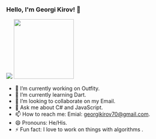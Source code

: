 ### Hello, I'm Georgi Kirov! 👋

<img src ="https://github-readme-stats.vercel.app/api?username=GeorgiKirov04&&show_icons=true&title_color=41A317&icon_color=bb2acf&text_color=daf7dc&bg_color=191919">
<img height="160em" src="https://github-readme-stats-eight-theta.vercel.app/api/top-langs/?username=GeorgiKirov04&layout=compact&langs_count=8&hide=java,r&theme=react "/>

- 🔭 I’m currently working on Outfity.
- 🌱 I’m currently learning Dart.
- 👯 I’m looking to collaborate on my Email.
- 💬 Ask me about C# and JavaScript.
- 📫 How to reach me: Emial: georgikirov70@gmail.com.
- 😄 Pronouns: He/His.
- ⚡ Fun fact: I love to work on things with algorithms .
<!-- - 🤔 I’m looking for help with ... -->


